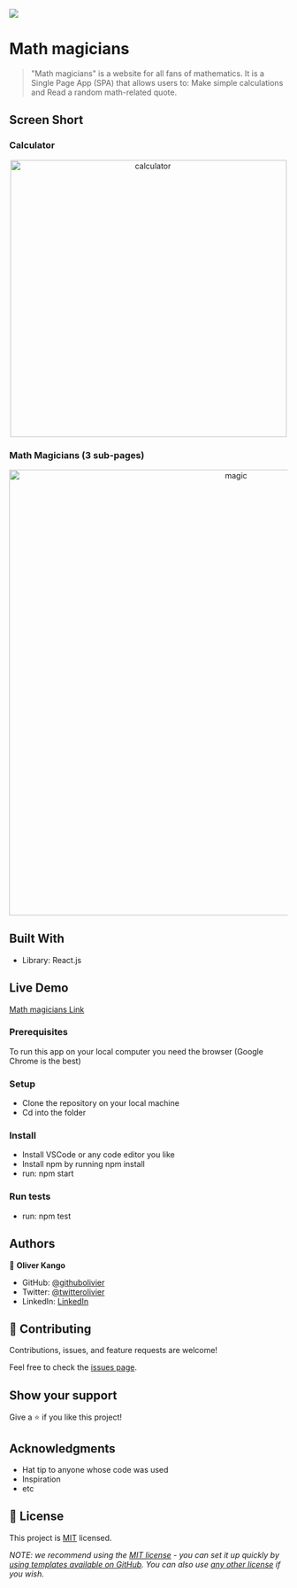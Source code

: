 ![](https://img.shields.io/badge/Microverse-blueviolet)

# Math magicians

> "Math magicians" is a website for all fans of mathematics. It is a Single Page App (SPA) that allows users to: Make simple calculations and Read a random math-related quote.
## Screen Short

### Calculator

<p align="center">
  <img width="500" alt="calculator" src="https://user-images.githubusercontent.com/108806646/199450080-b33198e3-7cc3-4872-a177-de7e87ba1010.png">
</p>

### Math Magicians (3 sub-pages)

<p align="center">
<img width="805" alt="magic" src="https://user-images.githubusercontent.com/108806646/199515833-69158c78-1261-4317-a6de-df918e9e9beb.png">
</p>

## Built With

- Library: React.js

## Live Demo

[Math magicians Link](https://math-magician-olivier.netlify.app)

### Prerequisites

To run this app on your local computer you need the browser (Google Chrome is the best)

### Setup

- Clone the repository on your local machine
- Cd into the folder

### Install

- Install VSCode or any code editor you like
- Install npm by running npm install
- run: npm start

### Run tests

- run: npm test

## Authors

👤 **Oliver Kango**

- GitHub: [@githubolivier](https://github.com/Olivier-Kango)
- Twitter: [@twitterolivier](https://twitter.com/olivierkango1)
- LinkedIn: [LinkedIn](https://www.linkedin.com/in/olivier-kango-b990601b8/)

## 🤝 Contributing

Contributions, issues, and feature requests are welcome!

Feel free to check the [issues page](https://github.com/Olivier-Kango/math-magicians/issues/new).

## Show your support

Give a ⭐️ if you like this project!

## Acknowledgments

- Hat tip to anyone whose code was used
- Inspiration
- etc

## 📝 License

This project is [MIT](./LICENSE) licensed.

_NOTE: we recommend using the [MIT license](https://choosealicense.com/licenses/mit/) - you can set it up quickly by [using templates available on GitHub](https://docs.github.com/en/communities/setting-up-your-project-for-healthy-contributions/adding-a-license-to-a-repository). You can also use [any other license](https://choosealicense.com/licenses/) if you wish._